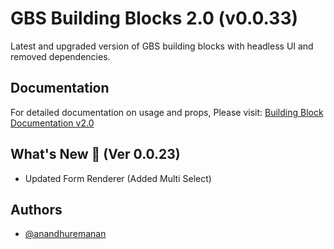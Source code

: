 # GBS Building Blocks 2.0 (v0.0.33)

Latest and upgraded version of GBS building blocks with headless UI and removed dependencies.

## Documentation

For detailed documentation on usage and props, Please visit: [Building Block Documentation v2.0](https://blackmax-designs.gitbook.io/building-block-v2.0)

## What's New 🎉 (Ver 0.0.23)

- Updated Form Renderer (Added Multi Select)

## Authors

- [@anandhuremanan](https://www.github.com/anandhuremanan)
